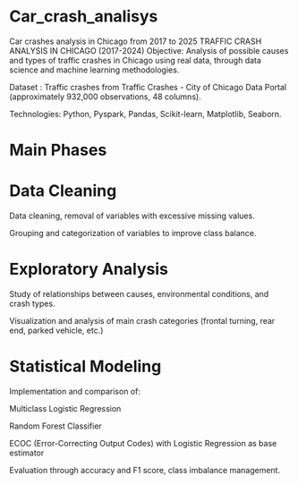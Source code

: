 # Car_crash_analisys
Car crashes analysis in Chicago from 2017 to 2025
TRAFFIC CRASH ANALYSIS IN CHICAGO (2017-2024)
Objective: Analysis of possible causes and types of traffic crashes in Chicago using real data, through data science and machine learning methodologies.

Dataset : Traffic crashes from Traffic Crashes - City of Chicago Data Portal (approximately 932,000 observations, 48 columns).

Technologies: Python, Pyspark, Pandas, Scikit-learn, Matplotlib, Seaborn.

# Main Phases
# Data Cleaning

Data cleaning, removal of variables with excessive missing values.

Grouping and categorization of variables to improve class balance.​

# Exploratory Analysis

Study of relationships between causes, environmental conditions, and crash types.

Visualization and analysis of main crash categories (frontal turning, rear end, parked vehicle, etc.)

# Statistical Modeling

Implementation and comparison of:

Multiclass Logistic Regression

Random Forest Classifier

ECOC (Error-Correcting Output Codes) with Logistic Regression as base estimator​

Evaluation through accuracy and F1 score, class imbalance management.
